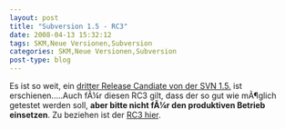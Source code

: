 ```yaml
---
layout: post
title: "Subversion 1.5 - RC3"
date: 2008-04-13 15:32:12
tags: SKM,Neue Versionen,Subversion
categories: SKM,Neue Versionen,Subversion
post-type: blog
---
```

Es ist so weit, ein <a href="http://subversion.tigris.org/servlets/ReadMsg?list=dev&msgNo=137211"  title="Announcement">dritter Release Candiate von der SVN 1.5.</a> ist erschienen.....Auch fÃ¼r diesen RC3 gilt, dass der so gut wie mÃ¶glich getestet werden soll, <strong>aber bitte nicht fÃ¼r den produktiven Betrieb einsetzen</strong>.  Zu beziehen ist der <a href="http://orac.ece.utexas.edu/pub/svn/1.5.0-rc3/"  title="Download RC3">RC3 hier</a>.
